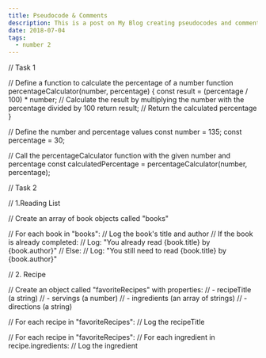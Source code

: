 ```yaml
---
title: Pseudocode & Comments
description: This is a post on My Blog creating pseudocodes and comments for 
date: 2018-07-04
tags:
  - number 2
---
```


// Task 1

// Define a function to calculate the percentage of a number
function percentageCalculator(number, percentage) {
  const result = (percentage / 100) * number; // Calculate the result by multiplying the number with the percentage divided by 100
  return result; // Return the calculated percentage
}

// Define the number and percentage values
const number = 135;
const percentage = 30;

// Call the percentageCalculator function with the given number and percentage
const calculatedPercentage = percentageCalculator(number, percentage);


// Task 2

// 1.Reading List

// Create an array of book objects called "books"

// For each book in "books":
//     Log the book's title and author
//     If the book is already completed:
//         Log: "You already read {book.title} by {book.author}"
//     Else:
//         Log: "You still need to read {book.title} by {book.author}"

// 2. Recipe

// Create an object called "favoriteRecipes" with properties:
//     - recipeTitle (a string)
//     - servings (a number)
//     - ingredients (an array of strings)
//     - directions (a string)

// For each recipe in "favoriteRecipes":
//     Log the recipeTitle

// For each recipe in "favoriteRecipes":
//     For each ingredient in recipe.ingredients:
//         Log the ingredient
